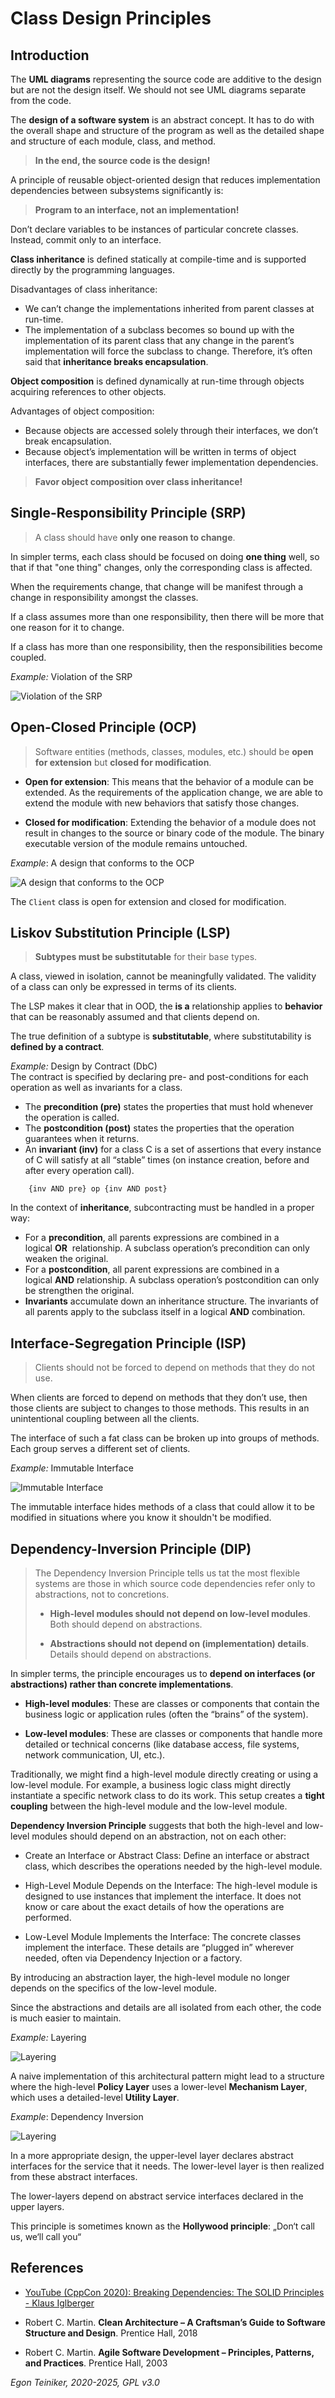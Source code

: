 # Class Design Principles

## Introduction

The **UML diagrams** representing the source code are additive to the design 
but are not the design itself. We should not see UML diagrams separate from the code.

The **design of a software system** is an abstract concept.
It has to do with the overall shape and structure of the program as well 
as the detailed shape and structure of each module, class, and method.

> **In the end, the source code is the design!**


A principle of reusable object-oriented design that reduces implementation 
dependencies between subsystems significantly is:

> **Program to an interface, not an implementation!**

Don’t declare variables to be instances of particular concrete classes. 
Instead, commit only to an interface.


**Class inheritance** is defined statically at compile-time and is supported 
directly by the programming languages.

Disadvantages of class inheritance:
* We can’t change the implementations inherited from parent classes at run-time.
* The implementation of a subclass becomes so bound up with the implementation 
    of its parent class that any change in the parent’s implementation will force 
    the subclass to change. 
    Therefore, it’s often said that **inheritance breaks encapsulation**.

**Object composition** is defined dynamically at run-time through objects acquiring 
references to other objects.

Advantages of object composition:
* Because objects are accessed solely through their interfaces, we don’t break 
    encapsulation.
* Because object’s implementation will be written in terms of object interfaces, 
    there are substantially fewer implementation dependencies.

> **Favor object composition over class inheritance!**


## Single-Responsibility Principle (SRP)

> A class should have **only one reason to change**.

In simpler terms, each class should be focused on doing **one thing** well, 
so that if that "one thing" changes, only the corresponding class is affected.

When the requirements change, that change will be manifest through a change in 
responsibility amongst the classes. 

If a class assumes more than one responsibility, then there will be more that one 
reason for it to change.

If a class has more than one responsibility, then the responsibilities become coupled. 

_Example:_ Violation of the SRP

![Violation of the SRP](figures/SRP.png)


## Open-Closed Principle (OCP)

> Software entities (methods, classes, modules, etc.) should be **open for extension** 
> but **closed for modification**.

* **Open for extension**: This means that the behavior of a module can be extended. 
    As the requirements of the application change, we are able to extend the module 
    with new behaviors that satisfy those changes.

* **Closed for modification**: Extending the behavior of a module does not result 
    in changes to the source or binary code of the module. The binary executable 
    version of the module remains untouched.

_Example_: A design that conforms to the OCP

![A design that conforms to the OCP](figures/OCP.png)

The `Client` class is open for extension and closed for modification.


## Liskov Substitution Principle (LSP)

> **Subtypes must be substitutable** for their base types.

A class, viewed in isolation, cannot be meaningfully validated. The validity of 
a class can only be expressed in terms of its clients.

The LSP makes it clear that in OOD, the **is a** relationship applies to **behavior** 
that can be reasonably assumed and that clients depend on. 

The true definition of a subtype is **substitutable**, where substitutability 
is **defined by a contract**.

_Example:_ Design by Contract (DbC)\
    The contract is specified by declaring pre- and post-conditions for each operation 
    as well as invariants for a class.

* The **precondition (pre)** states the properties that must hold whenever the 
    operation is called.
* The **postcondition (post)** states the properties that the operation guarantees 
    when it returns.
* An **invariant (inv)** for a class C is a set of assertions that every instance 
    of C will satisfy at all “stable” times (on instance creation, before and after 
    every operation call). 
```
    {inv AND pre} op {inv AND post}
```

In the context of **inheritance**, subcontracting must be handled in a proper way: 
* For a **precondition**, all parents expressions are combined in a logical **OR** 
    relationship. A subclass operation’s precondition can only weaken the original.
* For a **postcondition**, all parent expressions are combined in a logical **AND** 
    relationship. A subclass operation’s postcondition can only be strengthen the original.
* **Invariants** accumulate down an inheritance structure. The invariants of all 
    parents apply to the subclass itself in a logical **AND** combination.


## Interface-Segregation Principle (ISP)

> Clients should not be forced to depend on methods that they do not use.

When clients are forced to depend on methods that they don’t use, then those 
clients are subject to changes to those methods. 
This results in an unintentional coupling between all the clients.

The interface of such a fat class can be broken up into groups of methods. 
Each group serves a different set of clients. 

_Example:_ Immutable Interface

![Immutable Interface](figures/ISP.png)

The immutable interface hides methods of a class that could allow it to be modified 
in situations where you know it shouldn't be modified.


## Dependency-Inversion Principle (DIP)

> The Dependency Inversion Principle tells us tat the most flexible systems are those
> in which source code dependencies refer only to abstractions, not to concretions.
>
> * **High-level modules should not depend on low-level modules**. 
>   Both should depend on abstractions.
>
> * **Abstractions should not depend on (implementation) details**. 
>   Details should depend on abstractions.

In simpler terms, the principle encourages us to **depend on interfaces 
(or abstractions) rather than concrete implementations**.

* **High-level modules**: These are classes or components that contain the business 
    logic or application rules (often the “brains” of the system).

* **Low-level modules**: These are classes or components that handle more detailed 
    or technical concerns (like database access, file systems, network communication, 
    UI, etc.).

Traditionally, we might find a high-level module directly creating or using a 
low-level module. For example, a business logic class might directly instantiate 
a specific network class to do its work. 
This setup creates a **tight coupling** between the high-level module and the 
low-level module.

**Dependency Inversion Principle** suggests that both the high-level and low-level 
modules should depend on an abstraction, not on each other:

* Create an Interface or Abstract Class: Define an interface or abstract class, which 
    describes the operations needed by the high-level module.

* High-Level Module Depends on the Interface: The high-level module is designed to use 
    instances that implement the interface. It does not know or care about the exact 
    details of how the operations are performed.

* Low-Level Module Implements the Interface: The concrete classes implement the interface. 
    These details are “plugged in” wherever needed, often via Dependency Injection or a factory.

By introducing an abstraction layer, the high-level module no longer depends on 
the specifics of the low-level module. 

Since the abstractions and details are all isolated from each other, the code is 
much easier to maintain.

_Example:_ Layering

![Layering](figures/Layering.png)

A naive implementation of this architectural pattern might lead to a structure 
where the high-level **Policy Layer** uses a lower-level **Mechanism Layer**, 
which uses a detailed-level **Utility Layer**. 

_Example_: Dependency Inversion

![Layering](figures/DIP.png)

In a more appropriate design, the upper-level layer declares abstract interfaces 
for the service that it needs. The lower-level layer is then realized from these 
abstract interfaces.

The lower-layers depend on abstract service interfaces declared in the upper layers.

This principle is sometimes known as the **Hollywood principle**: 
„Don‘t call us, we‘ll call you“


## References

* [YouTube (CppCon 2020): Breaking Dependencies: The SOLID Principles - Klaus Iglberger](https://youtu.be/Ntraj80qN2k?si=hKMDHEkL7mnVPY5j)

* Robert C. Martin. **Clean Architecture – A Craftsman’s Guide to Software Structure and Design**. Prentice Hall, 2018

* Robert C. Martin. **Agile Software Development – Principles, Patterns, and Practices**. Prentice Hall, 2003


*Egon Teiniker, 2020-2025, GPL v3.0*
